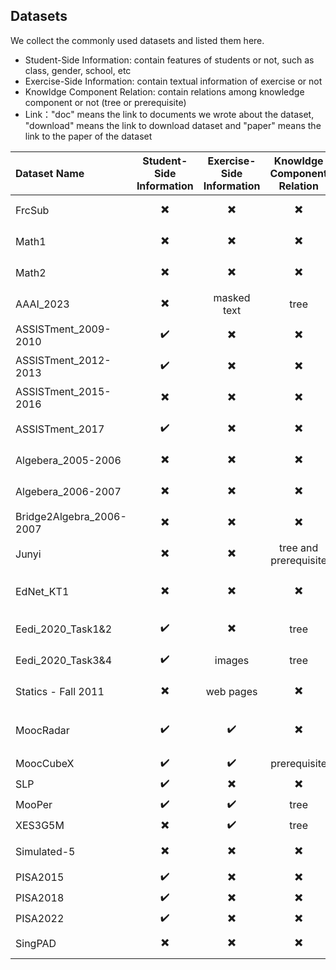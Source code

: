 ## Datasets

We collect the commonly used datasets and listed them here. 
- Student-Side Information: contain features of students or not, such as class, gender, school, etc
- Exercise-Side Information: contain textual information of exercise or not
- Knowldge Component Relation: contain relations among knowledge component or not (tree or prerequisite)
- Link："doc" means the link to documents we wrote about the dataset, "download" means the link to download dataset and "paper" means the link to the paper of the dataset


| Dataset Name | Student-Side Information | Exercise-Side Information | Knowldge Component Relation | Link |
| :----------- | :-----------: | :------------: | :--------------: | :--------------------------------------------------: |
| FrcSub                   | ✖️ | ✖️ | ✖️ | [doc](./datasets/FrcSub.md)，[download](http://staff.ustc.edu.cn/~qiliuql/data/math2015.rar) |
| Math1                    | ✖️ | ✖️ | ✖️ | [doc](./datasets/Math1.md)，[download](http://staff.ustc.edu.cn/~qiliuql/data/math2015.rar) |
| Math2                    | ✖️ | ✖️ | ✖️ | [doc](./datasets/Math2.md)，[download](http://staff.ustc.edu.cn/~qiliuql/data/math2015.rar) |
| AAAI_2023                | ✖️ | masked text | tree | [doc](./datasets/AAAI_2023.md)，[download](https://docs.google.com/forms/d/e/1FAIpQLScWjxiXdSMAKBtlPJZm9MsudUG9CQS16lT0GVfajpVj-mWReA/viewform?pli=1)|
| ASSISTment_2009-2010     | ✔️ | ✖️ | ✖️ | [doc](./datasets/ASSISTment_2009-2010.md)，[download](https://drive.google.com/file/d/0B2X0QD6q79ZJUFU1cjYtdGhVNjg/view?resourcekey=0-OyI8ZWxtGSAzhodUIcMf_g) |
| ASSISTment_2012-2013     | ✔️ | ✖️ | ✖️ | [doc](./datasets/ASSISTment_2012-2013.md)，[download](https://sites.google.com/site/assistmentsdata/datasets/2012-13-school-data-with-affect) |
| ASSISTment_2015-2016     | ✖️ | ✖️ | ✖️ | [doc](./datasets/ASSISTment_2015-2016.md)，[download](https://sites.google.com/site/assistmentsdata/datasets/2015-assistments-skill-builder-data) |
| ASSISTment_2017          | ✔️ | ✖️ | ✖️ | [doc](./datasets/ASSISTment_2017.md)，[download](https://sites.google.com/view/assistmentsdatamining/dataset) |
| Algebera_2005-2006       | ✖️ | ✖️ | ✖️ | [doc](./datasets/Algebera_2005-2006.md)，[download](https://pslcdatashop.web.cmu.edu/KDDCup/downloads.jsp) |
| Algebera_2006-2007       | ✖️ | ✖️ | ✖️ | [doc](./datasets/Algebera_2006-2007.md)，[download](https://pslcdatashop.web.cmu.edu/KDDCup/downloads.jsp) |
| Bridge2Algebra_2006-2007 | ✖️ | ✖️ | ✖️ | [doc](./datasets/Bridge2Algebra_2006-2007.md)，[download](https://pslcdatashop.web.cmu.edu/KDDCup/downloads.jsp) |
| Junyi                    | ✖️ | ✖️ | tree and prerequisite | [doc](./datasets/Junyi.md)，[download](https://pslcdatashop.web.cmu.edu/Project?id=244) |
| EdNet_KT1                | ✖️ | ✖️ | ✖️ | [doc](./datasets/EdNet_KT1.md)，[download1](http://bit.ly/ednet-content), [download2](http://bit.ly/ednet-content) |
| Eedi_2020_Task1&2        | ✔️ | ✖️ | tree | [doc](./datasets/Eedi_2020_Task1&2.md)，[download](https://dqanonymousdata.blob.core.windows.net/neurips-public/data.zip) |
| Eedi_2020_Task3&4        | ✔️ | images    | tree | [doc](./datasets/Eedi_2020_Task3&4.md)，[download](https://dqanonymousdata.blob.core.windows.net/neurips-public/data.zip) |
| Statics - Fall 2011      | ✖️ | web pages | ✖️ | [doc](./datasets/Statics%20-%20Fall%202011.md)，[download](https://pslcdatashop.web.cmu.edu/Export?datasetId=507) |
| MoocRadar                | ✔️ | ✔️ | ✖️ | [doc](./datasets/MoocRadar.md)，[download](https://github.com/THU-KEG/MOOC-Radar)，[paper](https://arxiv.org/abs/2304.02205) |
| MoocCubeX                | ✔️ |✔️  | prerequisite | [paper](https://dl.acm.org/doi/abs/10.1145/3459637.3482010) |
| SLP                      | ✔️ | ✖️ | ✖️ | [paper](https://aic-fe.bnu.edu.cn/fj/2021-ICCE-SLP.pdf) |
| MooPer                   | ✔️ | ✔️ | tree | [paper](https://link.springer.com/chapter/10.1007/978-981-16-6471-7_22) |
| XES3G5M                  | ✖️ | ✔️ | tree | [paper](https://openreview.net/forum?id=Mn9oHNdYCE) |
| Simulated-5              | ✖️ | ✖️ | ✖️ | [doc](./datasets/Simulated-5.md)，[download](https://github.com/fulna/DKT-1/tree/master/data/synthetic) |
| PISA2015                 | ✔️ | ✖️ | ✖️ | [download](https://www.oecd.org/pisa/data/2015database/) |
| PISA2018                 | ✔️ | ✖️ | ✖️ | [download](https://www.oecd.org/pisa/data/2018database/) |
| PISA2022                 | ✔️ | ✖️ | ✖️ | [download](https://www.oecd.org/pisa/data/2022database/) |
| SingPAD                 | ✖️ | ✖️ | ✖️ | [paper](https://educationaldatamining.org/edm2024/proceedings/2024.EDM-short-papers.30/2024.EDM-short-papers.30.pdf), [download](https://github.com/itec-hust/singKT-dataset) |
